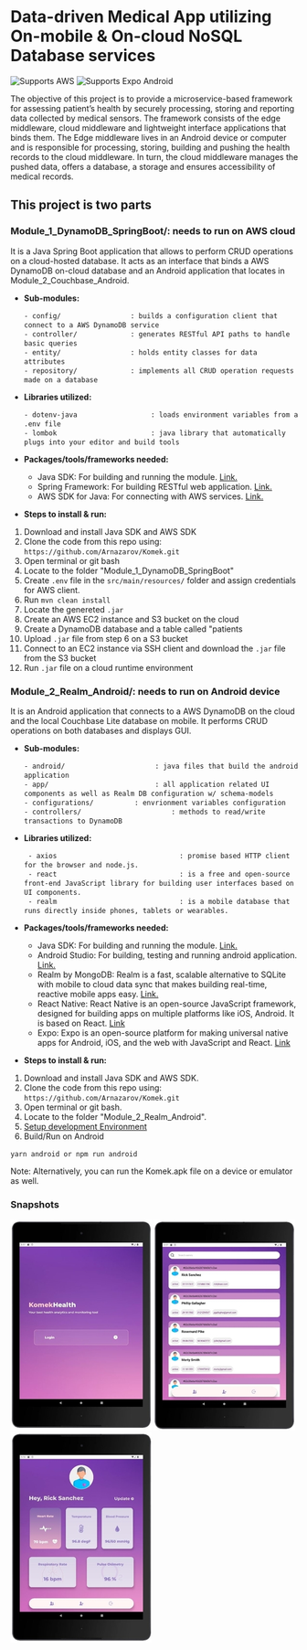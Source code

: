 # Data-driven Medical App utilizing On-mobile & On-cloud NoSQL Database services
<p>
  <!-- AWS -->
  <img alt="Supports AWS" longdesc="Supports AWS" src="https://img.shields.io/badge/AWS-4630EB.svg?style=flat-square&logo=amazonaws&labelColor=orange&logoColor=fff" />
  <!-- Android -->
  <img alt="Supports Expo Android" longdesc="Supports Expo Android" src="https://img.shields.io/badge/Android-4630EB.svg?style=flat-square&logo=ANDROID&labelColor=A4C639&logoColor=fff" />
</p>
The objective of this project is to provide a microservice-based framework for assessing patient’s health by securely processing, storing and reporting data collected by medical
sensors. The framework consists of the edge middleware, cloud middleware and lightweight interface applications that binds them. The Edge middleware lives in an Android device or
computer and is responsible for processing, storing, building and pushing the health records to the cloud middleware. In turn, the cloud middleware manages the pushed data, offers a
database, a storage and ensures accessibility of medical records.

## This project is two parts
### Module_1_DynamoDB_SpringBoot/: needs to run on AWS cloud

It is a Java Spring Boot application that allows to perform CRUD operations on a cloud-hosted database. It acts as an interface that binds a AWS DynamoDB on-cloud database and an Android application that locates in Module_2_Couchbase_Android.

- **Sub-modules:**

      - config/            		: builds a configuration client that connect to a AWS DynamoDB service
      - controller/        		: generates RESTful API paths to handle basic queries
      - entity/            		: holds entity classes for data attributes
      - repository/        		: implements all CRUD operation requests made on a database

- **Libraries utilized:**

      - dotenv-java             	 : loads environment variables from a .env file
      - lombok                  	 : java library that automatically plugs into your editor and build tools

- **Packages/tools/frameworks needed:**

  - Java SDK: For building and running the module. [Link.](https://www.oracle.com/java/technologies/downloads/)
  - Spring Framework: For building RESTful web application. [Link.](https://mvnrepository.com/artifact/org.springframework.boot)
  - AWS SDK for Java: For connecting with AWS services. [Link.](https://mvnrepository.com/artifact/com.amazonaws/aws-java-sdk)

- **Steps to install & run:**

1.  Download and install Java SDK and AWS SDK
2.  Clone the code from this repo using: `https://github.com/Arnazarov/Komek.git`
3.  Open terminal or git bash
4.  Locate to the folder "Module_1_DynamoDB_SpringBoot"
5.  Create `.env` file in the `src/main/resources/` folder and assign credentials for AWS client.
6.  Run `mvn clean install`
7.  Locate the genereted `.jar`
8.  Create an AWS EC2 instance and S3 bucket on the cloud
9.  Create a DynamoDB database and a table called "patients
10. Upload `.jar` file from step 6 on a S3 bucket
11. Connect to an EC2 instance via SSH client and download the `.jar` file from the S3 bucket
12. Run `.jar` file on a cloud runtime environment

### Module_2_Realm_Android/: needs to run on Android device

It is an Android application that connects to a AWS DynamoDB on the cloud and the local Couchbase Lite database on mobile. It performs CRUD operations on both databases and displays GUI.

- **Sub-modules:**

      - android/           		      : java files that build the android application
      - app/         			      : all application related UI components as well as Realm DB configuration w/ schema-models
      - configurations/		     : envrionment variables configuration
      - controllers/ 	        	      : methods to read/write transactions to DynamoDB


- **Libraries utilized:**

       - axios                              : promise based HTTP client for the browser and node.js.
       - react                              : is a free and open-source front-end JavaScript library for building user interfaces based on UI components.
       - realm                              : is a mobile database that runs directly inside phones, tablets or wearables.

- **Packages/tools/frameworks needed:**

  - Java SDK: For building and running the module. [Link.](https://www.oracle.com/java/technologies/downloads/)
  - Android Studio: For building, testing and running android application. [Link.](https://developer.android.com/studio)
  - Realm by MongoDB: Realm is a fast, scalable alternative to SQLite with mobile to cloud data sync that makes building real-time, reactive mobile apps easy. [Link.](https://realm.io)
  - React Native: React Native is an open-source JavaScript framework, designed for building apps on multiple platforms like iOS, Android. It is based on React. [Link](https://reactnative.dev)
  - Expo: Expo is an open-source platform for making universal native apps for Android, iOS, and the web with JavaScript and React. [Link](https://expo.dev)

- **Steps to install & run:**

1.  Download and install Java SDK and AWS SDK.
2.  Clone the code from this repo using: `https://github.com/Arnazarov/Komek.git`
3.  Open terminal or git bash.
4.  Locate to the folder "Module_2_Realm_Android".
5.  [Setup development Environment](https://reactnative.dev/docs/environment-setup)
6.  Build/Run on Android
```
yarn android or npm run android
```
Note: Alternatively, you can run the Komek.apk file on a device or emulator as well.

###  Snapshots
![Home](./Module_2_Realm_Android/assets/welcome.JPG) ![Home](./Module_2_Realm_Android/assets/home.JPG) ![Home](./Module_2_Realm_Android/assets/profile.JPG)
